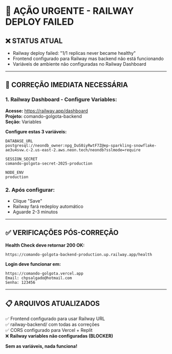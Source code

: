 # 🚨 AÇÃO URGENTE - RAILWAY DEPLOY FAILED

## ❌ **STATUS ATUAL**
- Railway deploy failed: "1/1 replicas never became healthy"  
- Frontend configurado para Railway mas backend não está funcionando
- Variáveis de ambiente não configuradas no Railway Dashboard

---

## 🔧 **CORREÇÃO IMEDIATA NECESSÁRIA**

### **1. Railway Dashboard - Configure Variables:**

**Acesse:** https://railway.app/dashboard  
**Projeto:** comando-golgota-backend  
**Seção:** Variables  

**Configure estas 3 variáveis:**

```
DATABASE_URL
postgresql://neondb_owner:npg_DuS0iyRwtF7Z@ep-sparkling-snowflake-ae3u4svw.c-2.us-east-2.aws.neon.tech/neondb?sslmode=require

SESSION_SECRET  
comando-golgota-secret-2025-production

NODE_ENV
production
```

### **2. Após configurar:**
- Clique "Save" 
- Railway fará redeploy automático
- Aguarde 2-3 minutos

---

## ✅ **VERIFICAÇÕES PÓS-CORREÇÃO**

**Health Check deve retornar 200 OK:**
```
https://comando-golgota-backend-production.up.railway.app/health
```

**Login deve funcionar em:**
```
https://comando-golgota.vercel.app
Email: chpsalgado@hotmail.com
Senha: 123456
```

---

## 📋 **ARQUIVOS ATUALIZADOS**

✅ Frontend configurado para usar Railway URL  
✅ railway-backend/ com todas as correções  
✅ CORS configurado para Vercel + Replit  
❌ **Railway variables não configuradas (BLOCKER)**

**Sem as variáveis, nada funciona!**